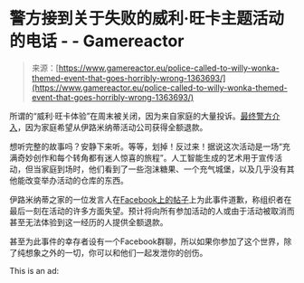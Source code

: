 <!--yml

category: 未分类

date: 2024-05-29 13:25:32

-->

# 警方接到关于失败的威利·旺卡主题活动的电话 - - Gamereactor

> 来源：[https://www.gamereactor.eu/police-called-to-willy-wonka-themed-event-that-goes-horribly-wrong-1363693/](https://www.gamereactor.eu/police-called-to-willy-wonka-themed-event-that-goes-horribly-wrong-1363693/)

所谓的“威利·旺卡体验”在周末被关闭，因为来自家庭的大量投诉。[最终警方介入](https://www.bbc.co.uk/news/articles/czrlr3dw2x3o)，因为家庭希望从伊路米纳蒂活动公司获得全额退款。

想听完整的故事吗？安静下来听。等等，划掉！反过来！据说这次活动是一场“充满奇妙创作和每个转角都有迷人惊喜的旅程”。人工智能生成的艺术用于宣传活动，但当家庭到场时，他们看到了一些泡沫糖果、一个充气城堡，以及几乎没有其他能改变举办活动的仓库的东西。

伊路米纳蒂之家的一位发言人在[Facebook上的帖子](https://www.facebook.com/houseofilluminatiofficial)上为此事件道歉，称组织者在最后一刻在活动的许多方面失望。预计将向所有参加活动的人或由于活动被取消而甚至无法体验到这一经历的人提供全额退款。

甚至为此事件的幸存者设有一个Facebook群聊，所以如果你参加了这个世界，除了纯想象之外的一切，你可以和他们一起发泄你的创伤。

This is an ad:
